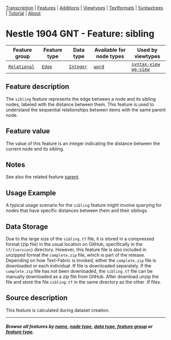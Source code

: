<a name="start"></a>
<div class="hidden-content">
<a href="../transcription.md">Transcription</a> | <a href="README.md#start">Features</a>  | <a href="../additions/README.md#start">Additions</a> | <a href="../viewtypes.md#start">Viewtypes</a>  | <a href="../textformats.md#start">Textformats</a> |  <a href="../syntaxtrees.md#start">Syntaxtrees</a> | <a href="../tutorial/README.md#start">Tutorial</a>  | <a href="../about.md#start">About</a>
</div>

# Nestle 1904 GNT - Feature: sibling

Feature group | Feature type | Data type | Available for node types | Used by viewtypes
---  | --- | --- | --- | ---
[`Relational`](featuresbygroup.md#relational-features) | [`Edge`](featuresbyfeaturetype.md#edge-features) | [`Integer`](featuresbydatatype.md#integer-datatype)  | [`word`](featuresbynodetype.md#word-nodes) | [`syntax-view`](../syntax-view.md#start) [`wg-view`](../wg-view.md#start)

## Feature description

The `sibling` feature represents the edge between a node and its sibling nodes, labeled with the distance between them. This feature is used to understand the sequential relationships between items with the same parent node.


## Feature value

The value of this feature is an integer indicating the distance between the current node and its  sibling.


## Notes

See also the related feature [parent](parent.md#start).

## Usage Example

A typical usage scenario for the `sibling` feature might involve querying for nodes that have specific distances between them and their  siblings.

## Data Storage

Due to the large size of the `sibling.tf` file, it is stored in a compressed format (zip file) in the usual location on GitHub, specifically in the `tf/{version}` directory. However, this feature file is also included in unzipped format the `complete.zip` file, which is part of the release. Depending on how Text-Fabric is invoked, either the `complete.zip` file is downloaded or each individual .tf file is downloaded separately. If the `complete.zip` file has not been downloaded, the `sibling.tf` file can be manually downloaded as a zip file from GitHub. After download unzip the file and store the file `sibling.tf` in the same directory as the other .tf files.



## Source description

This feature is calculated during dataset creation.

---
#### *Browse all features by [name](featuresbyname.md#start), [node type](featuresbynodetype.md#start), [data type](featuresbydatatype.md#start), [feature group](featuresbygroup.md#start) or [feature type](featuresbyfeaturetype.md#start).*
